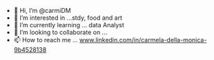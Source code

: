 - 👋 Hi, I’m @carmiDM
- 👀 I’m interested in ...stdy, food and art
- 🌱 I’m currently learning ... data Analyst
- 💞️ I’m looking to collaborate on ...
- 📫 How to reach me ... www.linkedin.com/in/carmela-della-monica-9b4528138

<!---
carmiDM/carmiDM is a ✨ special ✨ repository because its `README.md` (this file) appears on your GitHub profile.
You can click the Preview link to take a look at your changes.
--->

